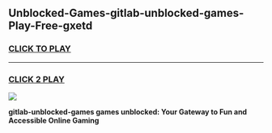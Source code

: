 
## Unblocked-Games-gitlab-unblocked-games-Play-Free-gxetd
<h3>
<a href="https://premium76.site?title=gitlab-unblocked-games&ref=15A">CLICK TO PLAY</a></h3>
<hr>

<h3>
<a href="https://premium76.site?title=gitlab-unblocked-games&ref=15A">CLICK 2 PLAY</a>
  
</h3>

<a href="https://premium76.site?title=gitlab-unblocked-games&ref=15A"><img src="https://clearcache.store/games.png"></a>


**gitlab-unblocked-games games unblocked: Your Gateway to Fun and Accessible Online Gaming**
